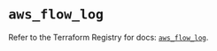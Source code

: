 # `aws_flow_log`

Refer to the Terraform Registry for docs: [`aws_flow_log`](https://registry.terraform.io/providers/hashicorp/aws/6.10.0/docs/resources/flow_log).
